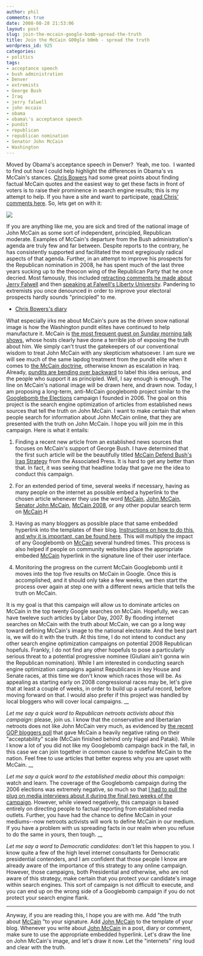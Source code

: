 ```yaml
---
author: phil
comments: true
date: 2008-08-28 21:53:06
layout: post
slug: join-the-mccain-google-bomb-spread-the-truth
title: Join the McCain G00gle b0mb - spread the truth
wordpress_id: 925
categories:
- politics
tags:
- acceptance speech
- bush administration
- Denver
- extremists
- George Bush
- Iraq
- jerry falwell
- john mccain
- obama
- obama\'s acceptance speech
- pundit
- republican
- republican nomination
- Senator John McCain
- Washington
---
```


Moved by Obama's acceptance speech in Denver?  Yeah, me too.  I wanted to find out how I could help highlight the differences in Obama's vs McCain's stances. [Chris Bowers](http://Chris-Bowers.dailykos.com/) had some great points about finding factual McCain quotes and the easiest way to get these facts in front of voters is to raise their prominence in search engine results; this is my attempt to help.  If you have a site and want to participate, [read Chris' comments here](http://www.dailykos.com/story/2008/5/29/131437/342/899/524884).  So, lets get on with it:


[![](http://www.fak3r.com/wp-content/uploads/2008/09/bushmccain1.jpg)](http://www.fak3r.com/wp-content/uploads/2008/09/bushmccain1.jpg)



If you are anything like me, you are sick and tired of the national image of John McCain as some sort of independent, principled, Republican moderate. Examples of McCain's departure from the Bush administration's agenda are truly few and far between. Despite reports to the contrary, he has consistently supported and facilitated the most egregiously radical aspects of that agenda. Further, in an attempt to improve his prospects for the Republican nomination in 2008, he has spent much of the last three years sucking up to the theocon wing of the Republican Party that he once decried. Most famously, this included [retracting comments he made about Jerry Falwell](http://thinkprogress.org/2006/04/02/mccain-falwell/) and then [speaking at Falwell's Liberty University](http://www.washingtonpost.com/wp-dyn/content/article/2006/05/13/AR2006051300647.html). Pandering to extremists you once denounced in order to improve your electoral prospects hardly sounds "principled" to me.





	
  * [Chris Bowers's diary](http://Chris-Bowers.dailykos.com/)






What especially irks me about McCain's pure as the driven snow national image is how the Washington pundit elites have continued to help manufacture it. McCain is [the most frequent guest on Sunday morning talk shows](http://www.washingtonpost.com/wp-dyn/content/article/2006/05/13/AR2006051300647.html), whose hosts clearly have done a terrible job of exposing the truth about him. We simply can't trust the gatekeepers of our conventional wisdom to treat John McCain with any skepticism whatsoever. I am sure we will see much of the same lapdog treatment from the pundit elite when it comes to [the McCain doctrine](http://today.reuters.com/news/articlenews.aspx?type=politicsNews&storyID=2007-01-01T080750Z_01_N31302200_RTRUKOC_0_US-IRAQ-USA-POLITICS.xml&WTmodLoc=PolNewsHome_C1_%5BFeed%5D-8), otherwise known as escalation in Iraq. Already, [pundits are bending over backward](http://today.reuters.com/news/articlenews.aspx?type=politicsNews&storyID=2007-01-01T080750Z_01_N31302200_RTRUKOC_0_US-IRAQ-USA-POLITICS.xml&WTmodLoc=PolNewsHome_C1_%5BFeed%5D-8) to label this idea serious, and the people who support it as principled.
Well, I say enough is enough. The line on McCain's national image will be drawn here, and drawn now. Today, I am proposing a long-term, anti-McCain googlebomb project similar to the [Googlebomb the Elections](http://www.mydd.com/tag/googlebomb) campaign I founded in 2006. The goal on this project is the search engine optimization of articles from established news sources that tell the truth on John McCain. I want to make certain that when people search for information about John McCain online, that they are presented with the truth on John McCain. I hope you will join me in this campaign. Here is what it entails:

<!-- more -->



	
  1. Finding a recent new article from an established news sources that focuses on McCain's support of George Bush. I have determined that the first such article will be the beautifully titled [McCain Defend Bush's Iraq Strategy](http://www.cbsnews.com/stories/2007/01/12/ap/politics/mainD8MJRGCO0.shtml) from the Associated Press. It is hard to get any better than that. In fact, it was seeing that headline today that gave me the idea to conduct this campaign.

	
  2. For an extended period of time, several weeks if necessary, having as many people on the internet as possible embed a hyperlink to the chosen article whenever they use the word [McCain](http://www.cbsnews.com/stories/2007/01/12/ap/politics/mainD8MJRGCO0.shtml), [John McCain](http://www.cbsnews.com/stories/2007/01/12/ap/politics/mainD8MJRGCO0.shtml), [Senator John McCain](http://www.cbsnews.com/stories/2007/01/12/ap/politics/mainD8MJRGCO0.shtml), [McCain 2008](http://www.cbsnews.com/stories/2007/01/12/ap/politics/mainD8MJRGCO0.shtml), or any other popular search term on [McCain](http://www.cbsnews.com/stories/2007/01/12/ap/politics/mainD8MJRGCO0.shtml).H

	
  3. Having as many bloggers as possible place that same embedded hyperlink into the templates of their blog. [Instructions on how to do this, and why it is important, can be found here](http://www.mydd.com/story/2006/10/25/145726/40). This will multiply the impact of any Googlebomb on [McCain](http://www.cbsnews.com/stories/2007/01/12/ap/politics/mainD8MJRGCO0.shtml) several hundred times. This process is also helped if people on community websites place the appropriate embeded [McCain](http://www.cbsnews.com/stories/2007/01/12/ap/politics/mainD8MJRGCO0.shtml) hyperlink in the signature line of their user interface.

	
  4. Monitoring the progress on the current McCain Googlebomb until it moves into the top five results on McCain in Google. Once this is accomplished, and it should only take a few weeks, we then start the process over again at step one with a different news article that tells the truth on McCain.


It is my goal is that this campaign will allow us to dominate articles on McCain in the top twenty Google searches on McCain. Hopefully, we can have tweleve such articles by Labor Day, 2007. By flooding internet searches on McCain with the truth about McCain, we can go a long way toward defining McCain's image to the national electorate. And the best part is, we will do it with the truth.
At this time, I do not intend to conduct any other search engine optimization campaigns on potential 2008 Republican hopefuls. Frankly, I do not find any other hopefuls to pose a particularly serious threat to a potential progressive nominee (Giuliani ain't gonna win the Republican nomination). While I am interested in conducting search engine optimization campaigns against Republicans in key House and Senate races, at this time we don't know which races those will be. As appealing as starting early on 2008 congressional races may be, let's give that at least a couple of weeks, in order to build up a useful record, before moving forward on that. I would also prefer if this project was handled by local bloggers who will cover local campaigns.
__

_Let me say a quick word to Republican netroots activists about this campaign_: please, join us. I know that the conservative and libertarian netroots does not like John McCain very much, as evidenced by [the recent GOP bloggers poll](http://www.gopbloggers.org/decpollresults.php) that gave McCain a heavily negative rating on their "acceptability" scale (McCain finished behind only Hagel and Pataki). While I know a lot of you did not like my Googlebomb campaign back in the fall, in this case we can join together in common cause to redefine McCain to the nation. Feel free to use articles that better express why you are upset with McCain.
__

_Let me say a quick word to the established media about this campaign_: watch and learn. The coverage of the Googlebomb campaign during the 2006 elections was extremely negative, so much so that [I had to pull the plug on media interviews about it during the final two weeks of the campaign](http://www.mydd.com/story/2006/10/26/13116/519). However, while viewed negatively, this campaign is based entirely on directing people to factual reporting from established media outlets. Further, you have had the chance to define McCain in your mediums--now netroots activists will work to define McCain in our medium. If you have a problem with us spreading facts in our realm when you refuse to do the same in yours, then tough.
__

_Let me say a word to Democratic candidates_: don't let this happen to you. I know quite a few of the high level internet consultants for Democratic presidential contenders, and I am confident that those people I know are already aware of the importance of this strategy to any online campaign. However, those campaigns, both Presidential and otherwise, who are not aware of this strategy, make certain that you protect your candidate's image within search engines. This sort of campaign is not difficult to execute, and you can end up on the wrong side of a Googlebomb campaign if you do not protect your search engine flank.

*******

Anyway, if you are reading this, I hope you are with me. Add "the truth about [McCain](http://www.cbsnews.com/stories/2007/01/12/ap/politics/mainD8MJRGCO0.shtml) "to your signature. Add [John McCain](http://www.cbsnews.com/stories/2007/01/12/ap/politics/mainD8MJRGCO0.shtml) to the template of your blog. Whenever you write about [John McCain](http://www.cbsnews.com/stories/2007/01/12/ap/politics/mainD8MJRGCO0.shtml) in a post, diary or comment, make sure to use the appropriate embedded hyperlink. Let's draw the line on John McCain's image, and let's draw it now. Let the "internets" ring loud and clear with the truth.
